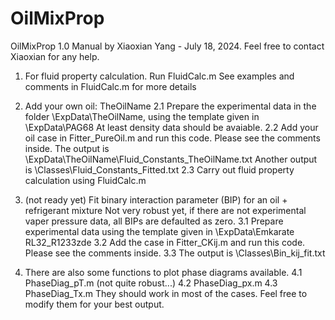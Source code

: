 # OilMixProp

OilMixProp 1.0 Manual by Xiaoxian Yang - July 18, 2024.
Feel free to contact Xiaoxian for any help.

1. For fluid property calculation.
    Run FluidCalc.m
	See examples and comments in FluidCalc.m for more details

2. Add your own oil: TheOilName
   2.1 Prepare the experimental data in the folder \ExpData\TheOilName, using the template given in \ExpData\PAG68
       At least density data should be avaiable. 
   2.2 Add your oil case in Fitter_PureOil.m and run this code. Please see the comments inside.
	   The output is \ExpData\TheOilName\Fluid_Constants_TheOilName.txt
	   Another output is \Classes\Fluid_Constants_Fitted.txt
   2.3 Carry out fluid property calculation using FluidCalc.m

3. (not ready yet) Fit binary interaction parameter  (BIP) for an oil + refrigerant mixture
   Not very robust yet, if there are not experimental vaper pressure data, all BIPs are defaulted as zero.
   3.1 Prepare experimental data using the template given in \ExpData\Emkarate RL32_R1233zde
   3.2 Add the case in Fitter_CKij.m and run this code. Please see the comments inside.
   3.3 The output is \Classes\Bin_kij_fit.txt

4. There are also some functions to plot phase diagrams available. 
   4.1 PhaseDiag_pT.m (not quite robust...)
   4.2 PhaseDiag_px.m
   4.3 PhaseDiag_Tx.m
   They should work in most of the cases. Feel free to modify them for your best output. 

